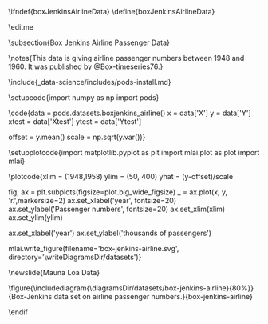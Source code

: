 \ifndef{boxJenkinsAirlineData}
\define{boxJenkinsAirlineData}

\editme

\subsection{Box Jenkins Airline Passenger Data}

\notes{This data is giving airline passenger numbers between 1948 and 1960. It was published by @Box-timeseries76.}


\include{_data-science/includes/pods-install.md}

\setupcode{import numpy as np
import pods}

\code{data = pods.datasets.boxjenkins_airline()
x = data['X']
y = data['Y']
xtest = data['Xtest']
ytest = data['Ytest']

offset = y.mean()
scale = np.sqrt(y.var())}

\setupplotcode{import matplotlib.pyplot as plt
import mlai.plot as plot
import mlai}

\plotcode{xlim = (1948,1958)
ylim = (50, 400)
yhat = (y-offset)/scale

fig, ax = plt.subplots(figsize=plot.big_wide_figsize)
_ = ax.plot(x, y, 'r.',markersize=2)
ax.set_xlabel('year', fontsize=20)
ax.set_ylabel('Passenger numbers', fontsize=20)
ax.set_xlim(xlim)
ax.set_ylim(ylim)

ax.set_xlabel('year')
ax.set_ylabel('thousands of passengers')

mlai.write_figure(filename='box-jenkins-airline.svg', 
				  directory='\writeDiagramsDir/datasets')}

\newslide{Mauna Loa Data}

\figure{\includediagram{\diagramsDir/datasets/box-jenkins-airline}{80%}}{Box-Jenkins data set on airline passenger numbers.}{box-jenkins-airline}


\endif
